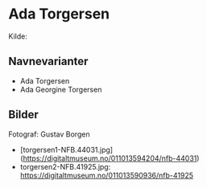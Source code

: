 # Ada Torgersen

Kilde: 

## Navnevarianter
- Ada Torgersen
- Ada Georgine Torgersen

## Bilder
Fotograf: Gustav Borgen
* [torgersen1-NFB.44031.jpg] (https://digitaltmuseum.no/011013594204/nfb-44031)
* torgersen2-NFB.41925.jpg: https://digitaltmuseum.no/011013590936/nfb-41925
